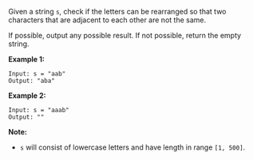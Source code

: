 Given a string `s`, check if the letters can be rearranged so that two
characters that are adjacent to each other are not the same.

If possible, output any possible result.  If not possible, return the empty
string.

**Example 1:**

    
    
    Input: s = "aab"
    Output: "aba"
    

**Example 2:**

    
    
    Input: s = "aaab"
    Output: ""
    

**Note:**

  * `s` will consist of lowercase letters and have length in range `[1, 500]`.




